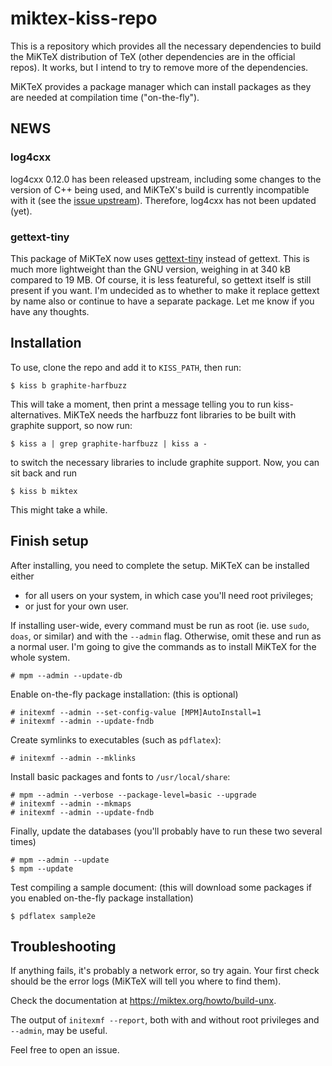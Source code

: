 # miktex-kiss-repo

This is a repository which provides all the necessary dependencies to build
the MiKTeX distribution of TeX (other dependencies are in the official repos).
It works, but I intend to try to remove more of the dependencies.

MiKTeX provides a package manager which can install packages as they are needed
at compilation time ("on-the-fly").

## NEWS

### log4cxx
log4cxx 0.12.0 has been released upstream, including some changes to the version
of C++ being used, and MiKTeX's build is currently incompatible with it (see the 
[issue upstream]).
Therefore, log4cxx has not been updated (yet).

### gettext-tiny
This package of MiKTeX now uses [gettext-tiny] instead of gettext. This is much
more lightweight than the GNU version, weighing in at 340 kB compared to 19 MB.
Of course, it is less featureful, so gettext itself is still present if you want.
I'm undecided as to whether to make it replace gettext by name also or continue
to have a separate package. Let me know if you have any thoughts.

## Installation

To use, clone the repo and add it to `KISS_PATH`, then run:
```
$ kiss b graphite-harfbuzz
```
This will take a moment, then print a message telling you to run kiss-alternatives.
MiKTeX needs the harfbuzz font libraries to be built with graphite support,
so now run:
```
$ kiss a | grep graphite-harfbuzz | kiss a -
```
to switch the necessary libraries to include graphite support.
Now, you can sit back and run
```
$ kiss b miktex
```
This might take a while.

## Finish setup

After installing, you need to complete the setup.
MiKTeX can be installed either

* for all users on your system, in which case you'll need root privileges;
* or just for your own user.

If installing user-wide, every command must be run as root (ie. use 
`sudo`, `doas`, or similar) and with the `--admin` flag.
Otherwise, omit these and run as a normal user. I'm going to give the commands
as to install MiKTeX for the whole system.

```
# mpm --admin --update-db
```

Enable on-the-fly package installation: (this is optional)
```
# initexmf --admin --set-config-value [MPM]AutoInstall=1
# initexmf --admin --update-fndb
```

Create symlinks to executables (such as `pdflatex`):
```
# initexmf --admin --mklinks
```

Install basic packages and fonts to `/usr/local/share`:
```
# mpm --admin --verbose --package-level=basic --upgrade
# initexmf --admin --mkmaps
# initexmf --admin --update-fndb
```

Finally, update the databases (you'll probably have to run these two several times)
```
# mpm --admin --update
$ mpm --update
```

Test compiling a sample document: (this will download some packages
if you enabled on-the-fly package installation)
```
$ pdflatex sample2e
```

## Troubleshooting

If anything fails, it's probably a network error, so try again.
Your first check should be the error logs (MiKTeX will tell you where
to find them).

Check the documentation at <https://miktex.org/howto/build-unx>.

The output of `initexmf --report`, both with and without
root privileges and `--admin`, may be useful.

Feel free to open an issue.

[gettext-tiny]: https://github.com/sabotage-linux/gettext-tiny
[issue upstream]: https://github.com/MiKTeX/miktex/issues/817
